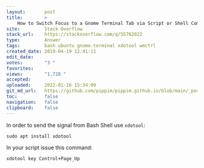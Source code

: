 ```yaml
---
layout:       post
title:        >
    How to Switch Focus to a Gnome Terminal Tab via Script or Shell Command
site:         Stack Overflow
stack_url:    https://stackoverflow.com/q/55762022
type:         Answer
tags:         bash ubuntu gnome-terminal xdotool wmctrl
created_date: 2019-04-19 12:41:11
edit_date:    
votes:        "3 "
favorites:    
views:        "1,728 "
accepted:     
uploaded:     2022-01-16 15:34:09
git_md_url:   https://github.com/pippim/pippim.github.io/blob/main/_posts/2019/2019-04-19-How-to-Switch-Focus-to-a-Gnome-Terminal-Tab-via-Script-or-Shell-Command.md
toc:          false
navigation:   false
clipboard:    false
---
```


In order to send the signal from Bash Shell use `xdotool`:

``` 
sudo apt install xdotool
```

In your script issue this command:

``` 
xdotool key Control+Page_Up
```

